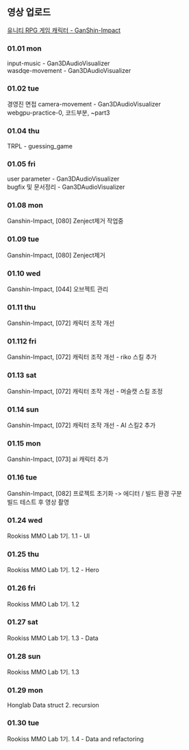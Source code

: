 ## 영상 업로드
[유니티 RPG 게임 캐릭터 - GanShin-Impact](https://www.youtube.com/watch?v=2vaQIPE_Z44)<br>

### 01.01 mon

input-music - Gan3DAudioVisualizer<br>
wasdqe-movement - Gan3DAudioVisualizer<br>

### 01.02 tue

경영진 면접
camera-movement - Gan3DAudioVisualizer<br>
webgpu-practice-0, 코드부분, ~part3

### 01.04 thu

TRPL - guessing_game

### 01.05 fri

user parameter - Gan3DAudioVisualizer<br>
bugfix 및 문서정리 - Gan3DAudioVisualizer<br>

### 01.08 mon
Ganshin-Impact, [080] Zenject제거 작업중

### 01.09 tue
Ganshin-Impact, [080] Zenject제거

### 01.10 wed
Ganshin-Impact, [044] 오브젝트 관리

### 01.11 thu
Ganshin-Impact, [072] 캐릭터 조작 개선

### 01.112 fri
Ganshin-Impact, [072] 캐릭터 조작 개선 - riko 스킬 추가

### 01.13 sat
Ganshin-Impact, [072] 캐릭터 조작 개선 - 머슬캣 스킬 조정

### 01.14 sun
Ganshin-Impact, [072] 캐릭터 조작 개선 - AI 스킬2 추가

### 01.15 mon
Ganshin-Impact, [073] ai 캐릭터 추가

### 01.16 tue
Ganshin-Impact, [082] 프로젝트 초기화 -> 에디터 / 빌드 환경 구분<br>
빌드 테스트 후 영상 촬영

### 01.24 wed
Rookiss MMO Lab 1기. 1.1 - UI

### 01.25 thu
Rookiss MMO Lab 1기. 1.2 - Hero

### 01.26 fri
Rookiss MMO Lab 1기. 1.2

### 01.27 sat
Rookiss MMO Lab 1기. 1.3 - Data

### 01.28 sun
Rookiss MMO Lab 1기. 1.3

### 01.29 mon
Honglab Data struct 2. recursion

### 01.30 tue
Rookiss MMO Lab 1기. 1.4 - Data and refactoring